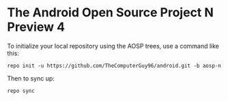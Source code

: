 The Android Open Source Project N Preview 4
===========
To initialize your local repository using the AOSP trees, use a command like this:
```
repo init -u https://github.com/TheComputerGuy96/android.git -b aosp-n
```
Then to sync up:
```
repo sync
```
